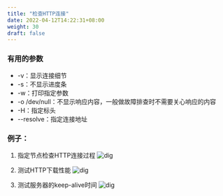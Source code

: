 ```yaml
---
title: "检查HTTP连接"
date: 2022-04-12T14:22:31+08:00
weight: 30
draft: false
---
```


### 有用的参数
- -v：显示连接细节
- -s：不显示进度条
- -w：打印指定参数
- -o /dev/null：不显示响应内容，一般做故障排查时不需要关心响应的内容
- -H：指定标头
- --resolve：指定连接地址

### 例子：

1. 指定节点检查HTTP连接过程
![dig](/images/http_connect.png?classes=border)

2. 测试HTTP下载性能
![dig](/images/http_performance.png?classes=border)

3. 测试服务器的keep-alive时间
![dig](/images/openssl_keep_alive.png?classes=border)